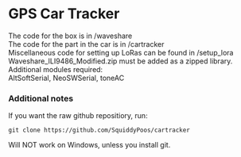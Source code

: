 # GPS Car Tracker
The code for the box is in /waveshare \
The code for the part in the car is in /cartracker \
Miscellaneous code for setting up LoRas can be found in /setup_lora \
Waveshare_ILI9486_Modified.zip must be added as a zipped library. \
Additional modules required: \
AltSoftSerial, NeoSWSerial, toneAC

### Additional notes
If you want the raw github repositiory, run:
```
git clone https://github.com/SquiddyPoos/cartracker
```
Will NOT work on Windows, unless you install git.
